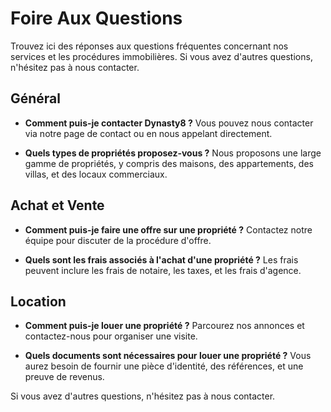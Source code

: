 # Foire Aux Questions

Trouvez ici des réponses aux questions fréquentes concernant nos services et les procédures immobilières. Si vous avez d'autres questions, n'hésitez pas à nous contacter.

## Général

- **Comment puis-je contacter Dynasty8  ?**
  Vous pouvez nous contacter via notre page de contact ou en nous appelant directement.

- **Quels types de propriétés proposez-vous ?**
  Nous proposons une large gamme de propriétés, y compris des maisons, des appartements, des villas, et des locaux commerciaux.

## Achat et Vente

- **Comment puis-je faire une offre sur une propriété ?**
  Contactez notre équipe pour discuter de la procédure d'offre.

- **Quels sont les frais associés à l'achat d'une propriété ?**
  Les frais peuvent inclure les frais de notaire, les taxes, et les frais d'agence.

## Location

- **Comment puis-je louer une propriété ?**
  Parcourez nos annonces et contactez-nous pour organiser une visite.

- **Quels documents sont nécessaires pour louer une propriété ?**
  Vous aurez besoin de fournir une pièce d'identité, des références, et une preuve de revenus.

Si vous avez d'autres questions, n'hésitez pas à nous contacter.
